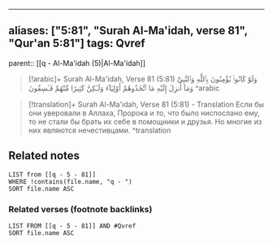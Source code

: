
---
aliases: ["5:81", "Surah Al-Ma'idah, verse 81", "Qur'an 5:81"]
tags: Qvref
---

parent:: [[q - Al-Ma'idah (5)|Al-Ma'idah]]

> [!arabic]+ Surah Al-Ma'idah, Verse 81 (5:81)
> <span class="quran-arabic">وَلَوْ كَانُوا۟ يُؤْمِنُونَ بِٱللَّهِ وَٱلنَّبِىِّ وَمَآ أُنزِلَ إِلَيْهِ مَا ٱتَّخَذُوهُمْ أَوْلِيَآءَ وَلَـٰكِنَّ كَثِيرًا مِّنْهُمْ فَـٰسِقُونَ</span>
^arabic

> [!translation]+ Surah Al-Ma'idah, Verse 81 (5:81) - Translation
> Если бы они уверовали в Аллаха, Пророка и то, что было ниспослано ему, то не стали бы брать их себе в помощники и друзья. Но многие из них являются нечестивцами.
^translation



## Related notes
```dataview
LIST from [[q - 5 - 81]]
WHERE !contains(file.name, "q - ")
SORT file.name ASC
```

### Related verses (footnote backlinks)
```dataview
LIST FROM [[q - 5 - 81]] AND #Qvref
SORT file.name ASC
```

